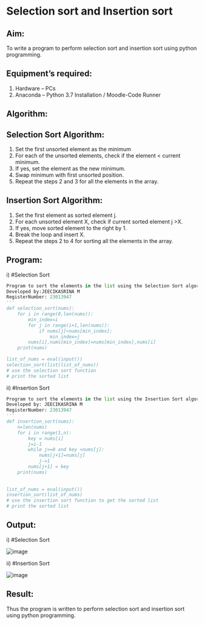 # Selection sort and Insertion sort
## Aim:
To write a program to perform selection sort and insertion sort using python programming.
## Equipment’s required:
1.	Hardware – PCs
2.	Anaconda – Python 3.7 Installation / Moodle-Code Runner
## Algorithm:
## Selection Sort Algorithm:
1.	Set the first unsorted element as the minimum
2.	For each of the unsorted elements, check if the element < current minimum.
3.	If yes, set the element as the new minimum.
4.	Swap minimum with first unsorted position.
5.	Repeat the steps 2 and 3 for all the elements in the array.
## Insertion Sort Algorithm:
1.	Set the first element as sorted element j.
2.	For each unsorted element X, check if current sorted element j >X.
3.	If yes, move sorted element to the right by 1.
4.	Break the loop and insert X.
5.	Repeat the steps 2 to 4 for sorting all the elements in the array.
## Program:
i)	#Selection Sort
```python
Program to sort the elements in the list using the Selection Sort algorithm.
Developed by:JEECIKASRINA M
RegisterNumber: 23013947
'''
def selection_sort(nums):
    for i in range(0,len(nums)):
        min_index=i
        for j in range(i+1,len(nums)):
            if nums[j]<nums[min_index]:
                min_index=j
        nums[i],nums[min_index]=nums[min_index],nums[i]
    print(nums)    
    
list_of_nums = eval(input())
selection_sort(list(list_of_nums))
# use the selection sort function
# print the sorted list
```
ii)	#Insertion Sort
```python
Program to sort the elements in the list using the Insertion Sort algorithm.
Developed by: JEECIKASRINA M
RegisterNumber: 23013947
'''
def insertion_sort(nums):
    n=len(nums)
    for i in range(1,n):
        key = nums[i]
        j=i-1
        while j>=0 and key <nums[j]:
            nums[j+1]=nums[j]
            j-=1
        nums[j+1] = key
    print(nums)    
    
    
list_of_nums = eval(input())
insertion_sort(list_of_nums)
# use the insertion sort function to get the sorted list
# print the sorted list
```
## Output:
i)	#Selection Sort

![image](https://github.com/Jeecikasrina23013947/Sorting-Algorithm/assets/148515300/a2bd1f55-07cd-4908-8935-0882c478cbd3)

ii)	#Insertion Sort

![image](https://github.com/Jeecikasrina23013947/Sorting-Algorithm/assets/148515300/45fb04fd-f31e-4b3d-9ef1-d36e116eabe4)

## Result:
Thus the program is written to perform selection sort and insertion sort using python programming.
